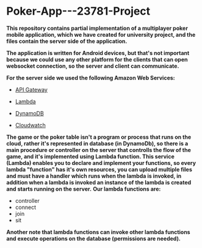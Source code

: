 # Poker-App---23781-Project





**This repository contains partial implementation of a multiplayer poker mobile application, which
  we have created for university project, and the files contain the server side of the application.**
  
**The application is written for Android devices, but that's not important because we could use any other
  platform for the clients that can open websocket connection, so the server and client can communicate.**
  
**For the server side we used the following Amazon Web Services:**

   - [API Gateway](https://aws.amazon.com/api-gateway/?nc2=type_a)
    
   - [Lambda](https://aws.amazon.com/lambda/)
    
   - [DynamoDB](https://aws.amazon.com/dynamodb/?nc2=type_a)
    
   - [Cloudwatch](https://aws.amazon.com/cloudwatch/?nc2=type_a)

**The game or the poker table isn't a program or process that runs on the cloud, rather it's represented in database (in DynamoDb),
so there is a main procedure or controller on the server that controlls the flow of the game, and it's implemented using Lambda function.
This service (Lambda) enables you to declare and implement your functions, so every lambda "function" has it's own resources, you can 
upload multiple files and must have a handler which runs when the lambda is invoked, in addition when a lambda is invoked an instance of
the lambda is created and starts running on the server.**
**Our lambda functions are:**
- controller
- connect
- join
- sit

**Another note that lambda functions can invoke other lambda functions and execute operations on the database (permissions are needed).**





  
  
